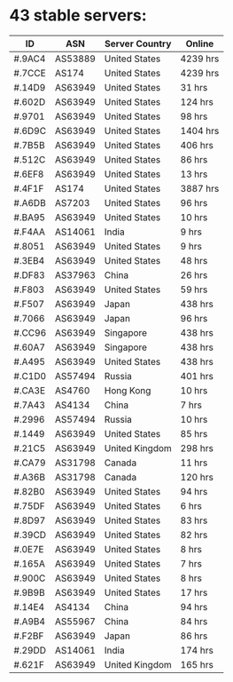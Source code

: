 # 43 stable servers:

| ID | ASN | Server Country | Online |
| ------ | ------ | ------ | ------ |
| #.9AC4 | AS53889 | United States | 4239 hrs |
| #.7CCE | AS174 | United States | 4239 hrs |
| #.14D9 | AS63949 | United States | 31 hrs |
| #.602D | AS63949 | United States | 124 hrs |
| #.9701 | AS63949 | United States | 98 hrs |
| #.6D9C | AS63949 | United States | 1404 hrs |
| #.7B5B | AS63949 | United States | 406 hrs |
| #.512C | AS63949 | United States | 86 hrs |
| #.6EF8 | AS63949 | United States | 13 hrs |
| #.4F1F | AS174 | United States | 3887 hrs |
| #.A6DB | AS7203 | United States | 96 hrs |
| #.BA95 | AS63949 | United States | 10 hrs |
| #.F4AA | AS14061 | India | 9 hrs |
| #.8051 | AS63949 | United States | 9 hrs |
| #.3EB4 | AS63949 | United States | 48 hrs |
| #.DF83 | AS37963 | China | 26 hrs |
| #.F803 | AS63949 | United States | 59 hrs |
| #.F507 | AS63949 | Japan | 438 hrs |
| #.7066 | AS63949 | Japan | 96 hrs |
| #.CC96 | AS63949 | Singapore | 438 hrs |
| #.60A7 | AS63949 | Singapore | 438 hrs |
| #.A495 | AS63949 | United States | 438 hrs |
| #.C1D0 | AS57494 | Russia | 401 hrs |
| #.CA3E | AS4760 | Hong Kong | 10 hrs |
| #.7A43 | AS4134 | China | 7 hrs |
| #.2996 | AS57494 | Russia | 10 hrs |
| #.1449 | AS63949 | United States | 85 hrs |
| #.21C5 | AS63949 | United Kingdom | 298 hrs |
| #.CA79 | AS31798 | Canada | 11 hrs |
| #.A36B | AS31798 | Canada | 120 hrs |
| #.82B0 | AS63949 | United States | 94 hrs |
| #.75DF | AS63949 | United States | 6 hrs |
| #.8D97 | AS63949 | United States | 83 hrs |
| #.39CD | AS63949 | United States | 82 hrs |
| #.0E7E | AS63949 | United States | 8 hrs |
| #.165A | AS63949 | United States | 7 hrs |
| #.900C | AS63949 | United States | 8 hrs |
| #.9B9B | AS63949 | United States | 17 hrs |
| #.14E4 | AS4134 | China | 94 hrs |
| #.A9B4 | AS55967 | China | 84 hrs |
| #.F2BF | AS63949 | Japan | 86 hrs |
| #.29DD | AS14061 | India | 174 hrs |
| #.621F | AS63949 | United Kingdom | 165 hrs |


